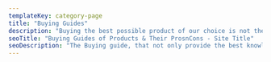 ```yaml
---
templateKey: category-page
title: "Buying Guides"
description: "Buying the best possible product of our choice is not the end task to do. The real challenge begins when we search for the proper detail guide related to that particular product. The Buying guide, that not only provide the best knowledge about the products from every perspective but also kept us up to date about those products."
seoTitle: "Buying Guides of Products & Their ProsnCons - Site Title"
seoDescription: "The Buying guide, that not only provide the best knowledge about the products from every perspective but also kept us up to date about those products."
---
```

